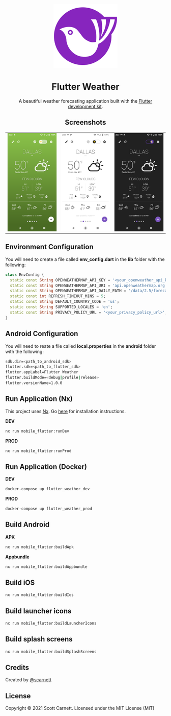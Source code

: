 <p align="center">
  <img src="../../docs/images/logo.png" alt="Flutter Weather" width="200" />
</p>

<h1 align="center">Flutter Weather</h1>
<p align="center">A beautiful weather forecasting application built with the <a href="https://www.flutter.dev/" target="_blank">Flutter development kit</a>.</p>


<h2 align="center">Screenshots</h2>
<table cellspacing="0" style="width:100%">
  <tbody>
    <tr>
      <td style="text-align:right"><img src="../../docs/images/screen1.png" alt="Flutter Weather" style="max-height:500px" /></td>
      <td style="text-align:center"><img src="../../docs/images/screen2.png" alt="Flutter Weather" style="max-height:500px" /></td>
      <td style="text-align:left"><img src="../../docs/images/screen3.png" alt="Flutter Weather" style="max-height:500px" /></td>
    </tr>
  </tbody>
</table>

## Environment Configuration
You will need to create a file called **env_config.dart** in the **lib** folder with the following:

```dart
class EnvConfig {
  static const String OPENWEATHERMAP_API_KEY = '<your_openweather_api_key>';
  static const String OPENWEATHERMAP_API_URI = 'api.openweathermap.org';
  static const String OPENWEATHERMAP_API_DAILY_PATH = '/data/2.5/forecast/daily';
  static const int REFRESH_TIMEOUT_MINS = 5;
  static const String DEFAULT_COUNTRY_CODE = 'us';
  static const String SUPPORTED_LOCALES = 'en';
  static const String PRIVACY_POLICY_URL = '<your_privacy_policy_url>';
}

```

## Android Configuration
You will need to reate a file called **local.properties** in the **android** folder with the following:
```bash
sdk.dir=<path_to_android_sdk>
flutter.sdk=<path_to_flutter_sdk>
flutter.appLabel=Flutter Weather
flutter.buildMode=<debug|profile|release>
flutter.versionName=1.0.0
```

## Run Application (Nx)
This project uses <a href="https://nx.dev" target="_blank">Nx</a>. Go [here](https://nx.dev/latest/angular/getting-started/cli-overview) for installation instructions.

**DEV**
```bash
nx run mobile_flutter:runDev
```

**PROD**
```bash
nx run mobile_flutter:runProd
```

## Run Application (Docker)

**DEV**
```bash
docker-compose up flutter_weather_dev
```

**PROD**
```bash
docker-compose up flutter_weather_prod
```

## Build Android
**APK**
```bash
nx run mobile_flutter:buildApk
```

**Appbundle**
```bash
nx run mobile_flutter:buildAppbundle
```

## Build iOS
```bash
nx run mobile_flutter:buildIos
```

## Build launcher icons

```bash
nx run mobile_flutter:buildLauncherIcons
```

## Build splash screens

```bash
nx run mobile_flutter:buildSplashScreens
```

## Credits
Created by [@scarnett](https://github.com/scarnett/)

## License
Copyright &copy; 2021 Scott Carnett. Licensed under the MIT License (MIT)
